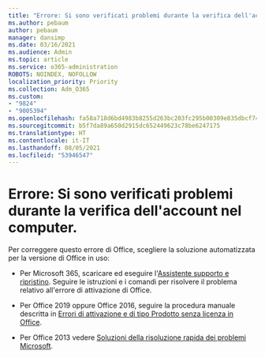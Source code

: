 ```yaml
---
title: "Errore: Si sono verificati problemi durante la verifica dell'account nel computer."
ms.author: pebaum
author: pebaum
manager: dansimp
ms.date: 03/16/2021
ms.audience: Admin
ms.topic: article
ms.service: o365-administration
ROBOTS: NOINDEX, NOFOLLOW
localization_priority: Priority
ms.collection: Adm_O365
ms.custom:
- "9824"
- "9005394"
ms.openlocfilehash: fa58a718d6bd4983b8255d263bc203fc295b00309e835dbcf7423143cbda64c7
ms.sourcegitcommit: b5f7da89a650d2915dc652449623c78be6247175
ms.translationtype: HT
ms.contentlocale: it-IT
ms.lasthandoff: 08/05/2021
ms.locfileid: "53946547"
---
```

# <a name="error-were-having-trouble-verifying-your-account-on-this-computer"></a>Errore: Si sono verificati problemi durante la verifica dell'account nel computer.

Per correggere questo errore di Office, scegliere la soluzione automatizzata per la versione di Office in uso:

- Per Microsoft 365, scaricare ed eseguire l'[Assistente supporto e ripristino](https://aka.ms/SaRA-OfficeActivation-Chat). Seguire le istruzioni e i comandi per risolvere il problema relativo all'errore di attivazione di Office.

- Per Office 2019 oppure Office 2016, seguire la procedura manuale descritta in [Errori di attivazione e di tipo Prodotto senza licenza in Office](https://support.microsoft.com/office/0d23d3c0-c19c-4b2f-9845-5344fedc4380#bkmk_fixyourself).

- Per Office 2013 vedere [Soluzioni della risoluzione rapida dei problemi Microsoft](https://support.microsoft.com/topic/microsoft-easy-fix-solutions-have-been-discontinued-b0f4b5f9-3b5a-bd9e-d75d-d45e2f12e16c).